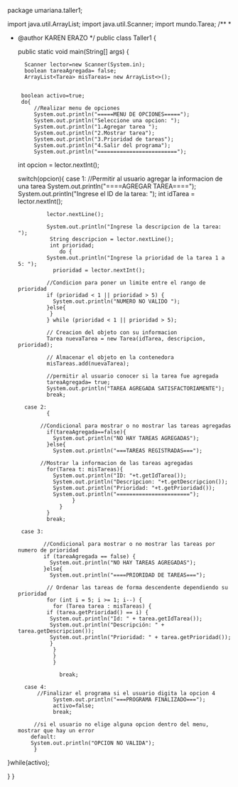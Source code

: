 package umariana.taller1;

import java.util.ArrayList;
import java.util.Scanner;
import mundo.Tarea;
/**
 *
 * @author KAREN ERAZO
 */
public class Taller1 {

    public static void main(String[] args) {
        
         Scanner lector=new Scanner(System.in);
         boolean tareaAgregada= false;
         ArrayList<Tarea> misTareas= new ArrayList<>();
         
        
        boolean activo=true;
        do{
            //Realizar menu de opciones 
            System.out.println("=====MENU DE OPCIONES=====");
            System.out.println("Seleccione una opcion: ");
            System.out.println("1.Agregar tarea ");
            System.out.println("2.Mostrar tarea");
            System.out.println("3.Prioridad de tareas");
            System.out.println("4.Salir del programa");
            System.out.println("=========================");
          
      int opcion = lector.nextInt();
      
      switch(opcion){
            case 1:
                //Permitir al usuario agregar la informacion de una tarea
                System.out.println("====AGREGAR TAREA====");
                System.out.println("Ingrese el ID de la tarea: ");
                 int idTarea = lector.nextInt();

                lector.nextLine();
                
                System.out.println("Ingrese la descripcion de la tarea: ");
                 String descripcion = lector.nextLine();
                 int prioridad;
                    do {
                System.out.println("Ingrese la prioridad de la tarea 1 a 5: ");
                  prioridad = lector.nextInt();
                  
                //Condicion para poner un limite entre el rango de prioridad
                if (prioridad < 1 || prioridad > 5) {
                  System.out.println("NUMERO NO VALIDO ");
                }else{       
                 }
                } while (prioridad < 1 || prioridad > 5);
                    
                // Creacion del objeto con su informacion
                Tarea nuevaTarea = new Tarea(idTarea, descripcion, prioridad);
                
                // Almacenar el objeto en la contenedora
                misTareas.add(nuevaTarea);
                
                //permitir al usuario conocer si la tarea fue agregada
                tareaAgregada= true;
                System.out.println("TAREA AGREGADA SATISFACTORIAMENTE");
                break;       
                
         case 2:
                {
   
              //Condicional para mostrar o no mostrar las tareas agregadas     
                if(tareaAgregada==false){
                  System.out.println("NO HAY TAREAS AGREGADAS");
                }else{
                  System.out.println("===TAREAS REGISTRADAS===");
   
              //Mostrar la informacion de las tareas agregadas
                for(Tarea t: misTareas){
                  System.out.println("ID: "+t.getIdTarea());
                  System.out.println("Descripcion: "+t.getDescripcion());
                  System.out.println("Prioridad: "+t.getPrioridad());
                  System.out.println("=======================");
                        }  
                    }
                }
                break;  
                
        case 3:
            
               //Condicional para mostrar o no mostrar las tareas por numero de prioridad
               if (tareaAgregada == false) {
                 System.out.println("NO HAY TAREAS AGREGADAS");
               }else{
                 System.out.println("====PRIORIDAD DE TAREAS===");
                 
                // Ordenar las tareas de forma descendente dependiendo su prioridad
                for (int i = 5; i >= 1; i--) {
                  for (Tarea tarea : misTareas) {
                if (tarea.getPrioridad() == i) {
                 System.out.println("Id: " + tarea.getIdTarea());
                 System.out.println("Descripción: " + tarea.getDescripcion());
                 System.out.println("Prioridad: " + tarea.getPrioridad());
                 }
                  }
                  }
                  }

                    break;

         case 4:
             //Finalizar el programa si el usuario digita la opcion 4
                  System.out.println("===PROGRAMA FINALIZADO===");
                  activo=false;
                  break;
                  
            //si el usuario no elige alguna opcion dentro del menu, mostrar que hay un error      
           default:
           System.out.println("OPCION NO VALIDA");
            }
}while(activo);
    
}
}

